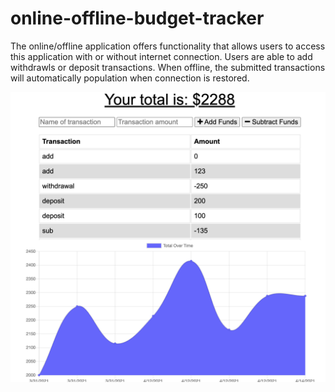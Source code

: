 # online-offline-budget-tracker

The online/offline application offers functionality that allows users to access this application with or without internet connection. Users are able to add withdrawls or deposit transactions. When offline, the submitted transactions will automatically population when connection is restored.

![](assets/Untitled.png)

